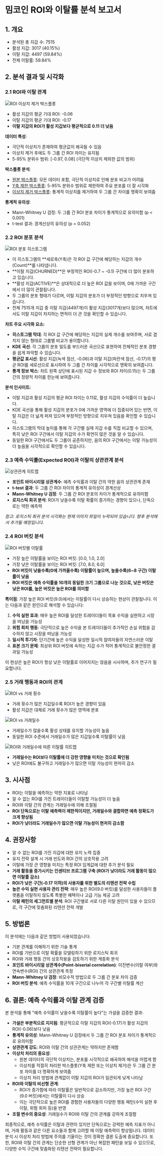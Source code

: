 # 밈코인 ROI와 이탈률 분석 보고서

## 1. 개요
- 분석된 총 지갑 수: 7515
- 활성 지갑: 3017 (40.15%)
- 이탈 지갑: 4497 (59.84%)
- 전체 이탈률: 59.84%

## 2. 분석 결과 및 시각화

### 2.1 ROI와 이탈 관계
![ROI 이상치 제거 박스플롯](roi_by_status_boxplot.png)

- 활성 지갑의 평균 기대 ROI: -0.06
- 이탈 지갑의 평균 기대 ROI: -0.17
- **이탈 지갑의 ROI가 활성 지갑보다 평균적으로 0.11 더 낮음**

**데이터 특성**: 
- 극단적 이상치가 존재하여 평균값이 왜곡될 수 있음
- 이상치 제거 후에도 두 그룹 간 ROI 차이는 유지됨
- 5-95% 분위수 범위: [-0.97, 0.08] (극단적 이상치 제외한 값의 범위)

**박스플롯 분석**:
- [원본 박스플롯](roi_by_status_boxplot_original.png): 모든 데이터 포함, 극단적 이상치로 인해 분포 비교가 어려움
- [Y축 제한 박스플롯](roi_by_status_boxplot_ylim.png): 5-95% 분위수 범위로 제한하여 주요 분포를 더 잘 시각화
- [이상치 제거 박스플롯](roi_by_status_boxplot.png): 통계적 이상치를 제거하여 두 그룹 간 차이를 명확히 보여줌

**통계적 유의성**: 
- Mann-Whitney U 검정: 두 그룹 간 ROI 분포 차이가 통계적으로 유의미함 (p < 0.001)
- t-test 결과: 경계선상의 유의성 (p = 0.052)

### 2.2 ROI 분포 분석
![ROI 분포 히스토그램](roi_distribution_by_status.png)

- 이 히스토그램의 **세로축(Y축)은 각 ROI 값 구간에 해당하는 지갑의 개수(Count)**를 나타냅니다.
- **이탈 지갑(CHURNED)**은 부정적인 ROI(-0.7 ~ -0.1) 구간에 더 많이 분포하고 있습니다.
- **활성 지갑(ACTIVE)**은 상대적으로 더 높은 ROI 값을 보이며, 0에 가까운 구간에서 더 많이 관찰됩니다.
- 두 그룹의 분포 형태가 다르며, 이탈 지갑의 분포가 더 부정적인 방향으로 치우쳐 있습니다.
- 전체 7515개 지갑 중 이탈 지갑(4497개)이 활성 지갑(3017개)보다 많으며, 차트에서도 이탈 지갑이 차지하는 면적이 더 큰 것을 확인할 수 있습니다.

**차트 주요 시각화 요소:**
- **히스토그램 막대**: 각 ROI 값 구간에 해당하는 지갑의 실제 개수를 보여주며, 서로 겹치지 않는 형태로 그룹별 비교가 용이합니다.
- **KDE 곡선**: 각 그룹의 분포 밀도를 부드러운 곡선으로 표현하여 전체적인 분포 경향을 쉽게 파악할 수 있습니다.
- **평균값 표시선**: 활성 지갑(녹색 점선, -0.06)과 이탈 지갑(파란색 점선, -0.17)의 평균 ROI를 세로선으로 표시하여 두 그룹 간 차이를 시각적으로 명확히 보여줍니다.
- **통계 정보 박스**: 차트 왼쪽 상단에 표시된 지갑 수 정보와 ROI 차이(0.11)는 두 그룹 간의 정량적 차이를 한눈에 보여줍니다.

**분석 인사이트:**
- 이탈 지갑과 활성 지갑의 평균 ROI 차이는 0.11로, 활성 지갑의 수익률이 더 높습니다.
- KDE 곡선을 통해 활성 지갑의 분포가 0에 가까운 영역에 더 집중되어 있는 반면, 이탈 지갑은 더 넓게 퍼져 있으며 부정적인 방향으로 치우쳐 있음을 확인할 수 있습니다.
- 히스토그램의 막대 높이를 통해 각 구간별 실제 지갑 수를 직접 비교할 수 있으며, 특히 낮은 ROI 구간에서 이탈 지갑의 수가 확연히 많은 것을 알 수 있습니다.
- 동일한 ROI 구간에서도 두 그룹이 공존하지만, 음의 ROI 구간에서는 이탈 가능성이 더 높음을 시각적으로 확인할 수 있습니다.

### 2.3 예측 수익률(Expected ROI)과 이탈의 상관관계 분석
![상관관계 히트맵](correlation_heatmap.png)

- **포인트 바이시리얼 상관계수**: 예측 수익률과 이탈 간의 약한 음의 상관관계 존재
- **t-test 결과**: 두 그룹 간 ROI 차이의 통계적 유의성이 경계선상
- **Mann-Whitney U 검정**: 두 그룹 간 ROI 분포의 차이가 통계적으로 유의미함
- **로지스틱 회귀 분석**: ROI가 낮을수록 이탈 확률이 증가하는 경향이 있으나, 단독으로는 약한 예측력

*참고: 로지스틱 회귀 분석 시각화는 현재 이미지 파일이 누락되어 있습니다. 향후 분석에서 추가될 예정입니다.*

### 2.4 ROI 버킷 분석
![ROI 버킷별 이탈률](churn_rate_by_roi_bucket.png)

- 가장 높은 이탈률을 보이는 ROI 버킷: [0.0, 1.0, 2.0]
- 가장 낮은 이탈률을 보이는 ROI 버킷: [7.0, 8.0, 6.0]
- **ROI 버킷이 낮을수록(0에 가까울수록) 이탈률이 높으며, 높을수록(6~8 구간) 이탈률이 낮음**
- **ROI 버킷은 예측 수익률을 10개의 동일한 크기 그룹으로 나눈 것으로, 낮은 버킷은 낮은 ROI를, 높은 버킷은 높은 ROI를 의미함**

**특이점**: 가장 높은 ROI 버킷(9.0)에서는 이탈률이 다시 상승하는 현상이 관찰됩니다. 이는 다음과 같은 원인으로 해석할 수 있습니다:
1. **수익 실현 효과**: 매우 높은 ROI를 달성한 트레이더들이 목표 수익을 실현하고 시장을 떠났을 가능성
2. **위험 회피 행동**: 극단적으로 높은 수익을 본 트레이더들이 추가적인 손실 위험을 감수하지 않고 시장을 떠났을 가능성
3. **일시적 투기자**: 단기간에 높은 수익을 달성한 일시적 참여자들의 자연스러운 이탈
4. **표본 크기 문제**: 최상위 ROI 버킷에 속하는 지갑 수가 적어 통계적으로 불안정한 결과일 가능성

이 현상은 높은 ROI가 항상 낮은 이탈률로 이어지지는 않음을 시사하며, 추가 연구가 필요합니다.

### 2.5 거래 행동과 ROI의 관계
![ROI vs 거래 횟수](roi_vs_trade_count.png)

- 거래 횟수가 많은 지갑일수록 ROI가 높은 경향이 있음
- 활성 지갑은 대체로 거래 횟수가 많은 영역에 분포

![ROI vs 거래일수](roi_vs_trading_days.png)

- 거래일수가 많을수록 활성 상태를 유지할 가능성이 높음
- 동일한 ROI 수준에서 거래일수가 많은 지갑일수록 이탈률이 낮음

![ROI와 거래일수에 따른 이탈률 히트맵](churn_heatmap_roi_vs_days.png)

- **거래일수는 ROI보다 이탈률에 더 강한 영향을 미치는 것으로 확인됨**
- 낮은 ROI에도 불구하고 거래일수가 많으면 이탈 가능성이 현저히 감소

## 3. 시사점
- ROI는 이탈을 예측하는 약한 지표로 나타남
- 알 수 없는 ROI를 가진 트레이더들이 이탈할 가능성이 더 높음
- ROI와 이탈 간의 관계는 거래일수에 의해 조절됨
- **ROI 단독으로는 이탈 예측력이 제한적이지만, 거래일수와 결합하면 예측 정확도가 크게 향상됨**
- **ROI가 낮더라도 거래일수가 많으면 이탈 가능성이 현저히 감소함**

## 4. 권장사항
- 알 수 없는 ROI를 가진 지갑에 대한 유지 노력 집중
- 유지 전략 설계 시 거래 빈도와 ROI 간의 상호작용 고려
- 이탈에 가장 큰 영향을 미치는 특정 ROI 임계값에 대한 추가 분석 필요
- **거래 활동을 증가시키는 인센티브 프로그램 구축 (ROI가 낮더라도 거래 활동이 많으면 이탈률 감소)**
- **ROI가 낮은 구간(-0.17 이하)의 사용자를 위한 별도의 리텐션 전략 수립**
- **높은 수익 실현 사용자 관리 전략**: 매우 높은 ROI(9.0 버킷)를 달성한 사용자들이 플랫폼을 이탈하지 않도록 특별한 혜택이나 고급 기능 제공 고려
- **이탈 패턴의 세그먼트별 분석**: ROI 구간별로 서로 다른 이탈 원인이 있을 수 있으므로, 각 구간에 맞춤화된 리텐션 전략 개발

## 5. 방법론
이 분석에는 다음과 같은 방법이 사용되었습니다:
- 기본 관계를 이해하기 위한 기술 통계
- ROI를 기반으로 이탈 확률을 모델링하기 위한 로지스틱 회귀
- ROI와 거래 행동 간의 상호작용을 검토하기 위한 계층화 분석
- **포인트 바이시리얼 상관계수(Point-biserial correlation)**: 이진변수(이탈 여부)와 연속변수(ROI) 간의 상관관계 측정
- **Mann-Whitney U 검정**: 비모수적 방법으로 두 그룹 간 분포 차이 검증
- **ROI 버킷 분석**: 예측 수익률을 10개 구간으로 나누어 각 구간별 이탈률 계산
    
## 6. 결론: 예측 수익률과 이탈 관계 검증
본 분석을 통해 "예측 수익률이 낮을수록 이탈률이 높다"는 가설을 검증한 결과:

- **가설은 부분적으로 지지됨**: 평균적으로 이탈 지갑의 ROI(-0.17)가 활성 지갑의 ROI(-0.06)보다 낮음
- **통계적 유의성**: Mann-Whitney U 검정에서 두 그룹 간 ROI 분포 차이가 통계적으로 유의미함
- **상관관계 강도**: ROI와 이탈 간의 상관관계는 약하지만 존재함
- **이상치 처리의 중요성**: 
  - 원본 데이터의 극단적 이상치는, 분포를 시각적으로 왜곡하여 해석을 어렵게 함
  - 이상치를 적절히 처리한 박스플롯(Y축 제한 또는 이상치 제거)은 두 그룹 간 분포 차이를 더 명확하게 보여줌
  - 이상치 처리 방법에 관계없이 이탈 지갑의 ROI가 일관되게 낮게 나타남
- **ROI와 이탈의 비선형 관계**: 
  - ROI가 증가함에 따라 이탈률은 일반적으로 감소하지만, 가장 높은 ROI 구간(9.0 버킷)에서는 이탈률이 다시 상승
  - 이는 극단적으로 높은 ROI를 경험한 사용자들의 다양한 행동 패턴(수익 실현 후 이탈, 위험 회피 등)을 반영
- **조절 변수의 중요성**: 거래일수가 ROI와 이탈 간의 관계를 강하게 조절함

최종적으로, 예측 수익률은 이탈과 관련이 있지만 단독으로는 강력한 예측 지표가 아니며, 거래 활동과 같은 다른 요소들과 함께 고려할 때 이탈 예측력이 향상됩니다. 데이터 분석 시 이상치 처리 방법에 주의를 기울이는 것이 정확한 결론 도출에 중요합니다. 또한, ROI와 이탈 간의 관계는 단순한 선형 관계가 아닌 복잡한 패턴을 보일 수 있으므로, 다양한 수익 구간에 맞춤화된 리텐션 전략이 필요합니다.
    